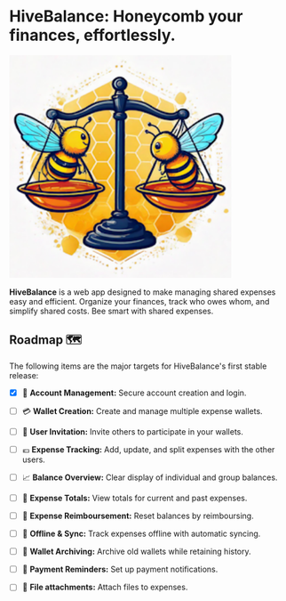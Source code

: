 # HiveBalance: Honeycomb your finances, effortlessly.

<img src="docs/assets/hive_balance_logo.png" alt="HiveBalance Logo" width="400" />

**HiveBalance** is a web app designed to make managing shared expenses easy and efficient. Organize your finances, track who owes whom, and simplify shared costs. Bee smart with shared expenses.

## Roadmap 🗺️

The following items are the major targets for HiveBalance's first stable release:

- [x] 🔐 **Account Management:** Secure account creation and login.
- [ ] 💳 **Wallet Creation:** Create and manage multiple expense wallets.
- [ ] 📨 **User Invitation:** Invite others to participate in your wallets.
- [ ] 💶 **Expense Tracking:** Add, update, and split expenses with the other users.
- [ ] 📈 **Balance Overview:** Clear display of individual and group balances.
- [ ] 💯 **Expense Totals:** View totals for current and past expenses.
- [ ] 💱 **Expense Reimboursement:** Reset balances by reimboursing.
- [ ] 📡 **Offline & Sync:** Track expenses offline with automatic syncing.
- [ ] 📂 **Wallet Archiving:** Archive old wallets while retaining history.
- [ ] 🔔 **Payment Reminders:** Set up payment notifications.

- [ ] 📎 **File attachments:** Attach files to expenses.
